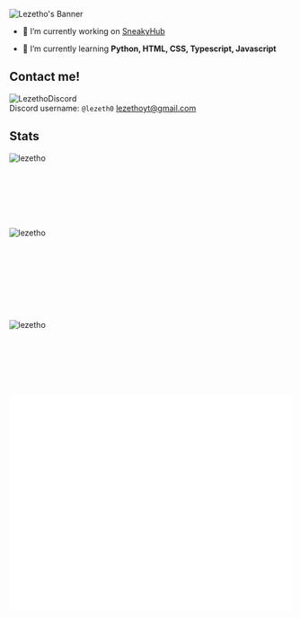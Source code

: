 ![Lezetho's Banner](https://github.com/lezetho/lezetho/assets/126505858/f12f347b-58d2-4837-b809-242efa6edd81)

- 🔭 I’m currently working on [SneakyHub](https://sneakyhub.com/discord)

- 🌱 I’m currently learning **Python, HTML, CSS, Typescript, Javascript**

## Contact me!
![LezethoDiscord](https://discord.c99.nl/widget/theme-2/730375236197023785.png)</br> Discord username: `@lezeth0`
<a href="mailto:lezethoyt@gmail.com">lezethoyt@gmail.com</a>

## Stats
<p><img align="left" src="https://github-readme-stats.vercel.app/api/top-langs?username=lezetho&show_icons=true&locale=en&layout=compact&theme=radical" alt="lezetho" /></p><br><br><br><br><br><br><br>
<p>&nbsp;<img align="left" src="https://github-readme-stats.vercel.app/api?username=lezetho&show_icons=true&locale=en&theme=radical" alt="lezetho" /></p><br><br><br><br><br><br><br>
<p><img align="left" src="https://github-readme-streak-stats.herokuapp.com/?user=lezetho&" alt="lezetho" /></p><br><br><br><br><br><br><br>
<p><img alingn="left" src="./github-metrics.svg" alt="metrics" /></p>
